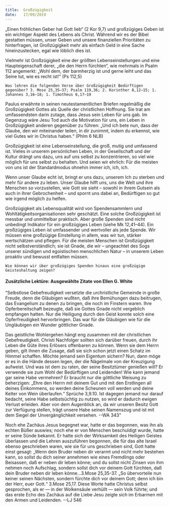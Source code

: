 ```yaml
---
title:  Großzügigkeit
date:   17/09/2019
---
```


„Einen fröhlichen Geber hat Gott lieb“ (2 Kor 9,7) und großzügiges Geben ist ein wichtiger Aspekt des Lebens als Christ. Während wir es der Bibel gestatten müssen, unser Geben und unsere finanziellen Prioritäten zu hinterfragen, ist Großzügigkeit mehr als einfach Geld in eine Sache hineinzustecken, egal wie löblich dies ist.

Vielmehr ist Großzügigkeit eine der größten Lebenseinstellungen und eine Haupteigenschaft derer, „die den Herrn fürchten“, wie mehrmals in Psalm 112 angemerkt: „Wohl dem, der barmherzig ist und gerne leiht und das Seine tut, wie es recht ist!“ (Ps 112,5)

`Was lehren die folgenden Verse über Großzügigkeit Bedürftigen gegenüber? 3. Mose 25,35–37; Psalm 119,36; 2. Korinther 8,12–15; 1. Johannes 3,16–18; 1. Timotheus 6,17–19`

Paulus erwähnte in seinen neutestamentlichen Briefen regelmäßig die Großzügigkeit Gottes als Quelle der christlichen Hoffnung. Sie trat am umfassendsten darin zutage, dass Jesus sein Leben für uns gab. Im Gegenzug wäre Jesu Tod auch die Motivation für uns, ein Leben in Großzügigkeit anderen gegenüber zu führen: „Und ich bete nun, dass der Glaube, den wir miteinander teilen, in dir zunimmt, indem du erkennst, wie viel Gutes wir in Christus haben.“ (Phlm 6 NLB)

Großzügigkeit ist eine Lebenseinstellung, die groß, mutig und umfassend ist. Vieles in unserem persönlichen Leben, in der Gesellschaft und der Kultur drängt uns dazu, uns auf uns selbst zu konzentrieren, so viel wie möglich für uns selbst zu behalten. Und seien wir ehrlich: Für die meisten von uns ist der Standardmodus ohnehin immer ich, ich, ich.

Wenn unser Glaube echt ist, bringt er uns dazu, unserem Ich zu sterben und mehr für andere zu leben. Unser Glaube hilft uns, uns die Welt und ihre Menschen so vorzustellen, wie Gott sie sieht – sowohl in ihrem Gutsein als auch in ihrer Gebrochenheit – und spornt uns dabei an, Bedürftigen so gut wie irgend möglich zu helfen.

Großzügigkeit als Lebensqualität wird von Spendensammlern und Wohltätigkeitsorganisationen sehr geschätzt. Eine solche Großzügigkeit ist messbar und unmittelbar praktisch. Aber große Spenden sind nicht unbedingt Indikator für ein großzügiges Leben (siehe Mk 12,41–44). Ein großzügiges Leben ist umfassender und wertvoller als jede Spende. Wir müssen eine großzügige Einstellung in allem, was wir tun, stärker wertschätzen und pflegen. Für die meisten Menschen ist Großzügigkeit nicht selbstverständlich; sie ist Gnade, die wir – ungeachtet des Sogs unserer sündigen und egoistischen menschlichen Natur – in unserem Leben proaktiv und bewusst entfalten müssen.

`Wie können wir über großzügiges Spenden hinaus eine großzügige Geisteshaltung zeigen?`

#### Zusätzliche Lektüre: Ausgewählte Zitate von Ellen G. White

"Selbstlose Gebefreudigkeit versetzte die urchristliche Gemeinde in große Freude, denn die Gläubigen wußten, daß ihre Bemühungen dazu beitrugen, das Evangelium zu denen zu bringen, die noch im Finstern waren. Ihre Opferbereitschaft bezeugte, daß sie Gottes Gnade nicht vergeblich empfangen hatten. Nur die Heiligung durch den Geist konnte solch eine Opferfreudigkeit hervorbringen. Das war für die Gläubigen wie für die Ungläubigen ein Wunder göttlicher Gnade. 

Das geistliche Wohlergehen hängt eng zusammen mit der christlichen Gebefreudigkeit. Christi Nachfolger sollten sich darüber freuen, durch ihr Leben die Güte ihres Erlösers offenbaren zu können. Wenn sie dem Herrn geben, gilt ihnen die Zusage, daß sie sich schon jetzt einen Schatz im Himmel schaffen. Möchte jemand sein Eigentum sichern? Nun, dann möge er es in die Hände dessen legen, der die Nägelmale von der Kreuzigung aufweist. Und was ist dem zu raten, der seine Besitztümer genießen will? Er verwende sie zum Wohl der Bedürftigen und Leidenden! Wie kann jemand gar seine Habe vermehren? Er braucht nur die göttliche Weisung zu beherzigen: „Ehre den Herrn mit deinem Gut und mit den Erstlingen all deines Einkommens, so werden deine Scheunen voll werden und deine Kelter von Wein überlaufen.“ Sprüche 3,9.10. Ist dagegen jemand nur darauf bedacht, seine Habe selbstsüchtig zu nutzen, so wird er dadurch ewigen Verlust erleiden. Aber von dem Augenblick an, da wir unseren Besitz Gott zur Verfügung stellen, trägt unsere Habe seinen Namenszug und ist mit dem Siegel der Unvergänglichkeit versehen. --WA 343"

Noch ehe Zachäus Jesus begegnet war, hatte er das begonnen, was ihn als echten Büßer auswies; noch ehe er von Menschen beschuldigt wurde, hatte er seine Sünde bekannt. Er hatte sich der Wirksamkeit des Heiligen Geistes überlassen und die Lehren auszuführen begonnen, die für das alte Israel ebenso geschrieben waren, wie sie für uns geschrieben sind, Gott hatte einst gesagt: „Wenn dein Bruder neben dir verarmt und nicht mehr bestehen kann, so sollst du dich seiner annehmen wie eines Fremdlings oder Beisassen, daß er neben dir leben könne; und du sollst nicht Zinsen von ihm nehmen noch Aufschlag, sondern sollst dich vor deinem Gott fürchten, daß dein Bruder neben dir leben könne...3.Mose 25,35-37. „So übervorteile nun keiner seinen Nächsten, sondern fürchte dich vor deinem Gott; denn ich bin der Herr, euer Gott.“ 3.Mose 25,17. Diese Worte hatte Christus selbst gesprochen, als er — in der Wolkensäule verhüllt — sein Volk führte; und das erste Echo des Zachäus auf die Liebe Jesu zeigte sich im Erbarmen mit den Armen und Leidenden. --LJ 546